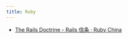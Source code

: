 ```yaml
---
title: Ruby
---
```


- [The Rails Doctrine - Rails 信条 · Ruby China](https://ruby-china.org/wiki/the-rails-doctrine)
